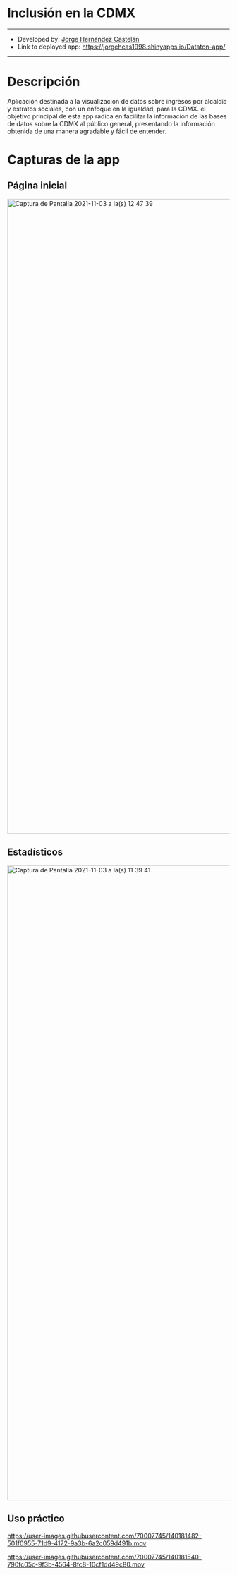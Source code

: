 # Inclusión en la CDMX
 ---

- Developed by: [Jorge Hernández Castelán](https://twitter.com/ElJorgeHdz)
- Link to deployed app:  https://jorgehcas1998.shinyapps.io/Dataton-app/

---
# Descripción

Aplicación destinada a la visualización de datos sobre ingresos por alcaldía y estratos sociales, con un enfoque en la igualdad, para la CDMX. el objetivo principal de esta app radica en facilitar la información de las bases de datos sobre la CDMX al público general, presentando la información obtenida de una manera agradable y fácil de entender. 

# Capturas de la app

## Página inicial

<img width="1440" alt="Captura de Pantalla 2021-11-03 a la(s) 12 47 39" src="https://user-images.githubusercontent.com/70007745/140181329-ea894d8a-4060-4aa4-a844-8edc797c42a1.png">

## Estadísticos

<img width="1440" alt="Captura de Pantalla 2021-11-03 a la(s) 11 39 41" src="https://user-images.githubusercontent.com/70007745/140181425-065f5938-f295-461a-97b0-99259036bf6a.png">

## Uso práctico 

https://user-images.githubusercontent.com/70007745/140181482-501f0955-71d9-4172-9a3b-6a2c059d491b.mov

https://user-images.githubusercontent.com/70007745/140181540-790fc05c-9f3b-4564-8fc8-10cf1dd49c80.mov




